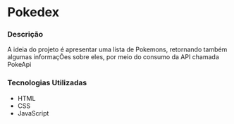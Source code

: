 <h1>Pokedex</h1>

<h3>Descrição</h3>

<p>A ideia do projeto é apresentar uma lista de Pokemons, retornando também algumas informaçÕes sobre eles, por meio do consumo da API chamada PokeApi</p>

<h3>Tecnologias Utilizadas</h3>

<ul>
    <li>HTML</li>
    <li>CSS</li>
    <li>JavaScript</li>
</ul>
